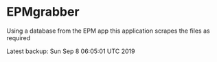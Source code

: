 # EPMgrabber
Using a database from the EPM app this application scrapes the files as required


Latest backup: Sun Sep 8 06:05:01 UTC 2019
